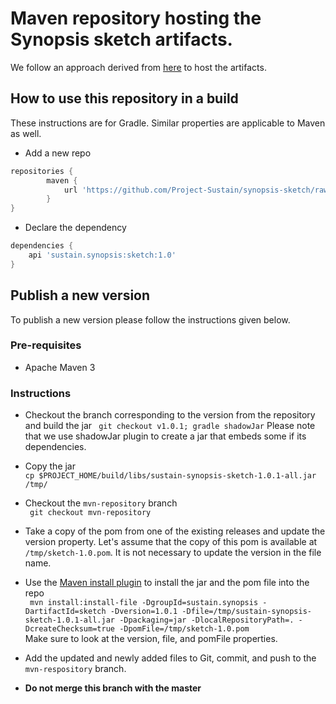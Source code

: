 # Maven repository hosting the Synopsis sketch artifacts.

We follow an approach derived from [here](https://gist.github.com/fernandezpablo85/03cf8b0cd2e7d8527063) to host the artifacts. 

## How to use this repository in a build
These instructions are for Gradle. Similar properties are applicable to Maven as well.
- Add a new repo  
```groovy
repositories {
        maven {
            url 'https://github.com/Project-Sustain/synopsis-sketch/raw/mvn-repository'
        }
}
```
- Declare the dependency
```groovy
dependencies {
    api 'sustain.synopsis:sketch:1.0'
}
```

## Publish a new version
To publish a new version please follow the instructions given below.

### Pre-requisites
- Apache Maven 3

### Instructions
- Checkout the branch corresponding to the version from the repository and build the jar
`` git checkout v1.0.1; gradle shadowJar``
Please note that we use shadowJar plugin to create a jar that embeds some if its dependencies.

- Copy the jar  
``cp $PROJECT_HOME/build/libs/sustain-synopsis-sketch-1.0.1-all.jar /tmp/``
- Checkout the `mvn-repository` branch  
`` git checkout mvn-repository``
- Take a copy of the pom from one of the existing releases and update the version property. Let's assume that the copy of this pom is available at ``/tmp/sketch-1.0.pom``. It is not necessary to update the version in the file name.
- Use the [Maven install plugin](https://maven.apache.org/guides/mini/guide-3rd-party-jars-local.html) to install the jar and the pom file into the repo    
`` mvn install:install-file -DgroupId=sustain.synopsis -DartifactId=sketch -Dversion=1.0.1 -Dfile=/tmp/sustain-synopsis-sketch-1.0.1-all.jar -Dpackaging=jar -DlocalRepositoryPath=. -DcreateChecksum=true -DpomFile=/tmp/sketch-1.0.pom``  
Make sure to look at the version, file, and pomFile properties.
- Add the updated and newly added files to Git, commit, and push to the `mvn-respository` branch.
- **Do not merge this branch with the master**
